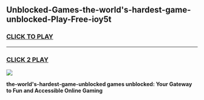 
## Unblocked-Games-the-world's-hardest-game-unblocked-Play-Free-ioy5t
<h3>
<a href="https://premium76.site?title=the-world's-hardest-game-unblocked&ref=18A1">CLICK TO PLAY</a></h3>
<hr>

<h3>
<a href="https://premium76.site?title=the-world's-hardest-game-unblocked&ref=18A1">CLICK 2 PLAY</a>
  
</h3>

<a href="https://premium76.site?title=the-world's-hardest-game-unblocked&ref=18A1"><img src="https://clearcache.store/games.png"></a>


**the-world's-hardest-game-unblocked games unblocked: Your Gateway to Fun and Accessible Online Gaming**
